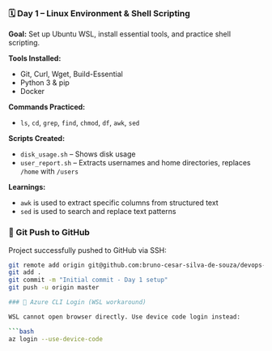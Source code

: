 ### 🗓️ Day 1 – Linux Environment & Shell Scripting

**Goal:** Set up Ubuntu WSL, install essential tools, and practice shell scripting.

**Tools Installed:**
- Git, Curl, Wget, Build-Essential
- Python 3 & pip
- Docker

**Commands Practiced:**
- `ls`, `cd`, `grep`, `find`, `chmod`, `df`, `awk`, `sed`

**Scripts Created:**
- `disk_usage.sh` – Shows disk usage
- `user_report.sh` – Extracts usernames and home directories, replaces `/home` with `/users`

**Learnings:**
- `awk` is used to extract specific columns from structured text
- `sed` is used to search and replace text patterns


### 🚀 Git Push to GitHub

Project successfully pushed to GitHub via SSH:

```bash
git remote add origin git@github.com:bruno-cesar-silva-de-souza/devops-hands-on.git
git add .
git commit -m "Initial commit - Day 1 setup"
git push -u origin master

### 🔐 Azure CLI Login (WSL workaround)

WSL cannot open browser directly. Use device code login instead:

```bash
az login --use-device-code
